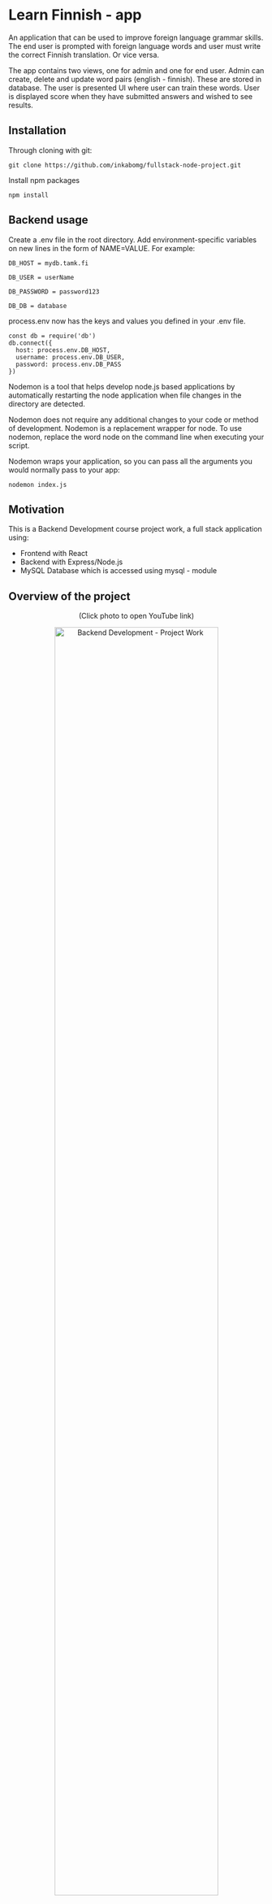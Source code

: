 # Learn Finnish - app
An application that can be used to improve foreign language grammar skills. The end user is prompted with foreign language words and user must write the correct Finnish translation. Or vice versa.

The app contains two views, one for admin and one for end user. Admin can create, delete and update word pairs (english - finnish). These are stored in database. The user is presented UI where user can train these words. User is displayed score when they have submitted answers and wished to see results.

## Installation

Through cloning with git:

`git clone https://github.com/inkabomg/fullstack-node-project.git`

Install npm packages

`npm install`


## Backend usage

Create a .env file in the root directory. Add environment-specific variables on new lines in the form of NAME=VALUE. For example:
```
DB_HOST = mydb.tamk.fi

DB_USER = userName

DB_PASSWORD = password123

DB_DB = database
```
process.env now has the keys and values you defined in your .env file.

```
const db = require('db')
db.connect({
  host: process.env.DB_HOST,
  username: process.env.DB_USER,
  password: process.env.DB_PASS
})
```

Nodemon is a tool that helps develop node.js based applications by automatically restarting the node application when file changes in the directory are detected.

Nodemon does not require any additional changes to your code or method of development. Nodemon is a replacement wrapper for node. To use nodemon, replace the word node on the command line when executing your script.

Nodemon wraps your application, so you can pass all the arguments you would normally pass to your app:

`nodemon index.js`


## Motivation
This is a Backend Development course project work, a full stack application using:
- Frontend with React
- Backend with Express/Node.js
- MySQL Database which is accessed using mysql - module

## Overview of the project
<div align="center">
  <p>(Click photo to open YouTube link)</p>
  <a href="https://www.youtube.com/watch?v=2u0KxLf4cBQ">
  <img 
    src="https://imgur.com/ySGrRGS.png" 
    alt="Backend Development - Project Work" 
    style="width:80%; margin: auto;">
  </a>
</div>
